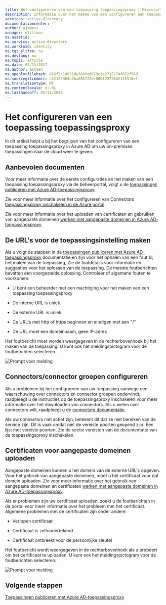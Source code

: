 ```yaml
---
title: Het configureren van een toepassing toepassingsproxy | Microsoft Docs
description: Informatie over het maken van een configureren een toepassingsproxy-toepassing in een paar eenvoudige stappen
services: active-directory
documentationcenter: ''
author: ajamess
manager: mtillman
ms.assetid: ''
ms.service: active-directory
ms.workload: identity
ms.tgt_pltfrm: na
ms.devlang: na
ms.topic: article
ms.date: 07/11/2017
ms.author: asteen
ms.openlocfilehash: 816f2c10631de3809c6679c1e2715174f072f56d
ms.sourcegitcommit: c52123364e2ba086722bc860f2972642115316ef
ms.translationtype: MT
ms.contentlocale: nl-NL
ms.lasthandoff: 05/11/2018
---
```

# <a name="how-to-configure-an-application-proxy-application"></a>Het configureren van een toepassing toepassingsproxy

In dit artikel helpt u bij het begrijpen van het configureren van een toepassing toepassingsproxy in Azure AD om uw on-premises toepassingen naar de cloud weer te geven.

## <a name="recommended-documents"></a>Aanbevolen documenten 

Voor meer informatie over de eerste configuraties en het maken van een toepassing toepassingsproxy via de beheerportal, volgt u de [toepassingen publiceren met Azure AD-toepassingsproxy](manage-apps/application-proxy-publish-azure-portal.md).

Zie voor meer informatie over het configureren van Connectors [toepassingsproxy inschakelen in de Azure portal](manage-apps/application-proxy-enable.md).

Zie voor meer informatie over het uploaden van certificaten en gebruiken van aangepaste domeinen [werken met aangepaste domeinen in Azure AD-toepassingsproxy](manage-apps/application-proxy-configure-custom-domain.md).

## <a name="create-the-applicationsetting-the-urls"></a>De URL's voor de toepassingsinstelling maken

Als u volgt de stappen in de [toepassingen publiceren met Azure AD-toepassingsproxy](manage-apps/application-proxy-publish-azure-portal.md) documentatie en zijn voor het ophalen van een fout bij het maken van de toepassing, Zie de foutdetails voor informatie en suggesties voor het oplossen van de toepassing. De meeste foutberichten bevatten een voorgestelde oplossing. Controleer of algemene fouten te voorkomen:

-   U bent een beheerder met een machtiging voor het maken van een toepassing toepassingsproxy

-   De interne URL is uniek.

-   De externe URL is uniek.

-   De URL's met http of https beginnen en eindigen met een "/"

-   De URL moet een domeinnaam, geen IP-adres

Het foutbericht moet worden weergegeven in de rechterbovenhoek bij het maken van de toepassing. U kunt ook het meldingspictogram voor de foutberichten selecteren.

   ![Prompt voor melding](./media/application-proxy-config-how-to/error-message.png)

## <a name="configure-connectorsconnector-groups"></a>Connectors/connector groepen configureren

Als u problemen bij het configureren van uw toepassing vanwege een waarschuwing over connectors en connector groepen ondervindt, raadpleegt u de instructies op de toepassingsproxy inschakelen voor meer informatie over het downloaden van connectors. Als u weten over connectors wilt, raadpleegt u de [connectors documentatie](application-proxy-understand-connectors.md).

Als uw connectors niet actief zijn, betekent dit dat ze niet bereiken van de service zijn. Dit is vaak omdat niet de vereiste poorten geopend zijn. Een lijst met vereiste poorten, Zie de sectie vereisten van de documentatie van de toepassingsproxy inschakelen.

## <a name="upload-certificates-for-custom-domains"></a>Certificaten voor aangepaste domeinen uploaden

Aangepaste domeinen kunnen u het domein van de externe URL's opgeven. Voor het gebruik van aangepaste domeinen, moet u het certificaat voor dat domein uploaden. Zie voor meer informatie over het gebruik van aangepaste domeinen en certificaten [werken met aangepaste domeinen in Azure AD-toepassingsproxy](manage-apps/application-proxy-configure-custom-domain.md). 

Als er problemen zijn uw certificaat uploaden, zoekt u de foutberichten in de portal voor meer informatie over het probleem met het certificaat. Algemene problemen met de certificaten zijn onder andere:

-   Verlopen certificaat

-   Certificaat is zelfondertekend

-   Certificaat ontbreekt voor de persoonlijke sleutel

Het foutbericht wordt weergegeven in de rechterbovenhoek als u probeert om het certificaat te uploaden. U kunt ook het meldingspictogram voor de foutberichten selecteren.

   ![Prompt voor melding](./media/application-proxy-config-how-to/error-message2.png)

## <a name="next-steps"></a>Volgende stappen
[Toepassingen publiceren met Azure AD-toepassingsproxy](manage-apps/application-proxy-publish-azure-portal.md)
